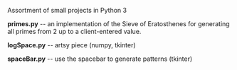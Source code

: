 Assortment of small projects in Python 3

<strong>primes.py</strong>  -- an implementation of the Sieve of Eratosthenes 
for generating all primes from 2 up to a client-entered value.

<strong>logSpace.py</strong>  -- artsy piece (numpy, tkinter)

<strong>spaceBar.py</strong>  -- use the spacebar to generate patterns (tkinter)
